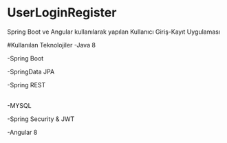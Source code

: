 # UserLoginRegister
Spring Boot ve Angular kullanılarak yapılan Kullanıcı Giriş-Kayıt Uygulaması

#Kullanılan Teknolojiler
-Java 8 <p>
-Spring Boot <p>
-SpringData JPA <p>
-Spring REST<p>  
-MYSQL  <p>
-Spring Security & JWT <p>
-Angular 8<p>
